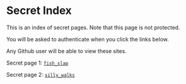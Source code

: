 # Secret Index

This is an index of secret pages. Note that this page is not protected.

You will be asked to authenticate when you click the links below.

Any Github user will be able to view these sites.

Secret page 1: [`fish_slap`](fishslap.md)

Secret page 2: [`silly_walks`](sillywalks.md)

